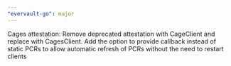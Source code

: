 ```yaml
---
"evervault-go": major
---
```


Cages attestation: Remove deprecated attestation with CageClient and replace with CagesClient. Add the option to provide callback instead of static PCRs to allow automatic refresh of PCRs without the need to restart clients

